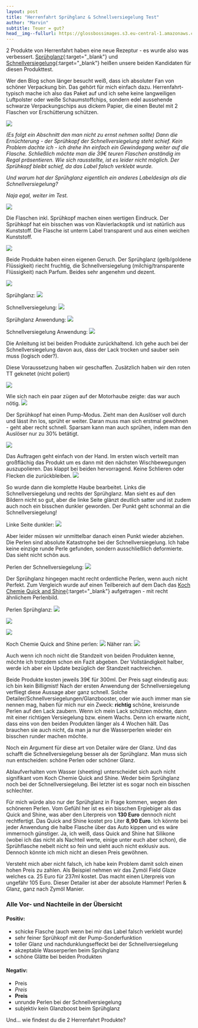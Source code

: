 ```yaml
---
layout: post
title: "Herrenfahrt Sprühglanz & Schnellversiegelung Test"
author: "Marvin"
subtitle: Teuer = gut?
head__img--fullurl: https://glossbossimages.s3.eu-central-1.amazonaws.com/marvin/herrenfahrt_spruehglanz_schnellversiegelung/DSC_0093.JPG
---
```

2 Produkte von Herrenfahrt haben eine neue Rezeptur - es wurde also was verbessert. [Sprühglanz](http://amzn.to/1MK5LGT){:target="_blank"} und [Schnellversiegelung](http://amzn.to/1QtZZ24){:target="_blank"} heißen unsere beiden Kandidaten für diesen Produkttest.

Wer den Blog schon länger besucht weiß, dass ich absoluter Fan von schöner Verpackung bin. Das gehört für mich einfach dazu. Herrenfahrt-typisch mache ich also das Paket auf und ich sehe keine langweiligen Luftpolster oder weiße Schaumstoffchips, sondern edel aussehende schwarze Verpackungschips aus dickem Papier, die einen Beutel mit 2 Flaschen vor Erschütterung schützen.

![](https://glossbossimages.s3.eu-central-1.amazonaws.com/marvin/herrenfahrt_spruehglanz_schnellversiegelung/DSC_0007.JPG)

*(Es folgt ein Abschnitt den man nicht zu ernst nehmen sollte)
Dann die Ernüchterung - der Sprühkopf der Schnellversiegelung steht schief. Kein Problem dachte ich - ich drehe ihn einfach ein Gewindegang weiter auf die Flasche. Schließlich möchte man die 39€ teuren Flaschen anständig im Regal präsentieren.
Wie sich rausstellte, ist es leider nicht möglich. Der Sprühkopf bleibt schief, da das Label falsch verklebt wurde.*

*Und warum hat der Sprühglanz eigentlich ein anderes Labeldesign als die Schnellversiegelung?*

*Naja egal, weiter im Test.*

![](https://glossbossimages.s3.eu-central-1.amazonaws.com/marvin/herrenfahrt_spruehglanz_schnellversiegelung/DSC_0008.JPG)

Die Flaschen inkl. Sprühkopf machen einen wertigen Eindruck. Der Sprühkopf hat ein bisschen was von Klavierlackoptik und ist natürlich aus Kunststoff. Die Flasche ist unterm Label transparent und aus einen weichen Kunststoff.

![](https://glossbossimages.s3.eu-central-1.amazonaws.com/marvin/herrenfahrt_spruehglanz_schnellversiegelung/DSC_0009.JPG)

Beide Produkte haben einen eigenen Geruch. Der Sprühglanz (gelb/goldene Flüssigkeit) riecht fruchtig, die Schnellversiegelung (milchig/transparente Flüssigkeit) nach Parfum. Beides sehr angenehm und dezent.

![](https://glossbossimages.s3.eu-central-1.amazonaws.com/marvin/herrenfahrt_spruehglanz_schnellversiegelung/DSC_0023.JPG)

Sprühglanz:
![](https://glossbossimages.s3.eu-central-1.amazonaws.com/marvin/herrenfahrt_spruehglanz_schnellversiegelung/DSC_0093.JPG)

Schnellversiegelung:
![](https://glossbossimages.s3.eu-central-1.amazonaws.com/marvin/herrenfahrt_spruehglanz_schnellversiegelung/DSC_0095.JPG)

Sprühglanz Anwendung:
![](https://glossbossimages.s3.eu-central-1.amazonaws.com/marvin/herrenfahrt_spruehglanz_schnellversiegelung/DSC_0102.JPG)

Schnellversiegelung Anwendung:
![](https://glossbossimages.s3.eu-central-1.amazonaws.com/marvin/herrenfahrt_spruehglanz_schnellversiegelung/DSC_0104.JPG)

Die Anleitung ist bei beiden Produkte zurückhaltend. Ich gehe auch bei der Schnellversiegelung davon aus, dass der Lack trocken und sauber sein muss (logisch oder?).

Diese Voraussetzung haben wir geschaffen. Zusätzlich haben wir den roten TT geknetet (nicht poliert)

![](https://glossbossimages.s3.eu-central-1.amazonaws.com/marvin/herrenfahrt_spruehglanz_schnellversiegelung/DSC_0106.JPG)

Wie sich nach ein paar zügen auf der Motorhaube zeigte: das war auch nötig.
![](https://glossbossimages.s3.eu-central-1.amazonaws.com/marvin/herrenfahrt_spruehglanz_schnellversiegelung/DSC_0107.JPG)

Der Sprühkopf hat einen Pump-Modus. Zieht man den Auslöser voll durch und lässt ihn los, sprüht er weiter. Daran muss man sich erstmal gewöhnen - geht aber recht schnell. Sparsam kann man auch sprühen, indem man den Auslöser nur zu 30% betätigt.

![](https://glossbossimages.s3.eu-central-1.amazonaws.com/marvin/herrenfahrt_spruehglanz_schnellversiegelung/spru%CC%88hen.gif)

Das Auftragen geht einfach von der Hand. Im ersten wisch verteilt man großflächig das Produkt um es dann mit den nächsten Wischbewegungen auszupolieren. Das klappt bei beiden hervorragend. Keine Schlieren oder Flecken die zurückbleiben.
![](https://glossbossimages.s3.eu-central-1.amazonaws.com/marvin/herrenfahrt_spruehglanz_schnellversiegelung/DSC_0121.JPG)

So wurde dann die komplette Haube bearbeitet. Links die Schnellversiegelung und rechts der Sprühglanz.
Man sieht es auf den Bildern nicht so gut, aber die linke Seite glänzt deutlich satter und ist zudem auch noch ein bisschen dunkler geworden. Der Punkt geht schonmal an die Schnellversiegelung!

Linke Seite dunkler:
![](https://glossbossimages.s3.eu-central-1.amazonaws.com/marvin/herrenfahrt_spruehglanz_schnellversiegelung/DSC_0118.JPG)

Aber leider müssen wir unmittelbar danach einen Punkt wieder abziehen. Die Perlen sind absolute Katastrophe bei der Schnellversiegelung. Ich habe keine einzige runde Perle gefunden, sondern ausschließlich deformierte. Das sieht nicht schön aus.

Perlen der Schnellversiegelung:
![](https://glossbossimages.s3.eu-central-1.amazonaws.com/marvin/herrenfahrt_spruehglanz_schnellversiegelung/DSC_0124.JPG)

Der Sprühglanz hingegen macht recht ordentliche Perlen, wenn auch nicht Perfekt. Zum Vergleich wurde auf einen Teilbereich auf dem Dach das [Koch Chemie Quick and Shine](http://amzn.to/1Yg3743){:target="_blank"} aufgetragen - mit recht ähnlichem Perlenbild.

Perlen Sprühglanz:
![](https://glossbossimages.s3.eu-central-1.amazonaws.com/marvin/herrenfahrt_spruehglanz_schnellversiegelung/DSC_0125.JPG)

![](https://glossbossimages.s3.eu-central-1.amazonaws.com/marvin/herrenfahrt_spruehglanz_schnellversiegelung/DSC_0126.JPG)

![](https://glossbossimages.s3.eu-central-1.amazonaws.com/marvin/herrenfahrt_spruehglanz_schnellversiegelung/DSC_0129.JPG)

Koch Chemie Quick and Shine perlen:
![](https://glossbossimages.s3.eu-central-1.amazonaws.com/marvin/herrenfahrt_spruehglanz_schnellversiegelung/DSC_0130.JPG)
Näher ran:
![](https://glossbossimages.s3.eu-central-1.amazonaws.com/marvin/herrenfahrt_spruehglanz_schnellversiegelung/DSC_0131.JPG)

Auch wenn ich noch nicht die Standzeit von beiden Produkten kenne, möchte ich trotzdem schon ein Fazit abgeben. Der Vollständigkeit halber, werde ich aber ein Update bezüglich der Standzeit nachreichen. 

Beide Produkte kosten jeweils 39€ für 300ml. Der Preis sagt eindeutig aus: ich bin kein Billigmist! Nach der ersten Anwendung der Schnellversiegelung verfliegt diese Aussage aber ganz schnell. Solche Detailer/Schnellversiegelungen/Glanzbooster, oder wie auch immer man sie nennen mag, haben für mich nur ein Zweck: **richtig** schöne, kreisrunde Perlen auf den Lack zaubern. Wenn ich mein Lack schützen möchte, dann mit einer richtigen Versiegelung bzw. einem Wachs. Denn ich erwarte *nicht*, dass eins von den beiden Produkten länger als 4 Wochen hält. Das brauchen sie auch nicht, da man ja nur die Wasserperlen wieder ein bisschen runder machen möchte.

Noch ein Argument für diese art von Detailer wäre der Glanz. Und das schafft die Schnellversiegelung besser als der Sprühglanz. Man muss sich nun entscheiden: schöne Perlen oder schöner Glanz.

Ablaufverhalten vom Wasser (sheeting) unterscheidet sich auch nicht signifikant vom Koch Chemie Quick and Shine. Weder beim Sprühglanz noch bei der Schnellversiegelung. Bei letzter ist es sogar noch ein bisschen schlechter.

Für mich würde also nur der Sprühglanz in Frage kommen, wegen den schöneren Perlen. Vom Gefühl her ist es ein bisschen Ergiebiger als das Quick and Shine, was aber den Literpreis von **130 Euro** dennoch nicht rechtfertigt. Das Quick and Shine kostet pro Liter **8,90 Euro**. Ich könnte bei jeder Anwendung die halbe Flasche über das Auto kippen und es wäre immernoch günstiger. Ja, ich weiß, dass Quick and Shine hat Silikone (wobei ich das nicht als Nachteil werte, einige unter euch aber schon), die Sprühflasche nebelt nicht so fein und sieht auch nicht exklusiv aus. Dennoch könnte ich mich nicht an diesen Preis gewöhnen.

Versteht mich aber nicht falsch, ich habe kein Problem damit solch einen hohen Preis zu zahlen. Als Beispiel nehmen wir das Zymöl Field Glaze welches ca. 25 Euro für 237ml kostet. Das macht einen Literpreis von ungefähr 105 Euro. Dieser Detailer ist aber der absolute Hammer! Perlen & Glanz, ganz nach Zymöl Manier.

### Alle Vor- und Nachteile in der Übersicht

#### Positiv:

* schicke Flasche (auch wenn bei mir das Label falsch verklebt wurde)
* sehr feiner Sprühkopf mit der Pump-Sonderfunktion
* toller Glanz und nachdunklungseffeckt bei der Schnellversiegelung
* akzeptable Wasserperlen beim Sprühglanz
* schöne Glätte bei beiden Produkten

#### Negativ:

* Preis
* *Preis*
* **Preis**
* unrunde Perlen bei der Schnellversiegelung
* subjektiv kein Glanzboost beim Sprühglanz

Und... wie findest du die 2 Herrenfahrt Produkte?
